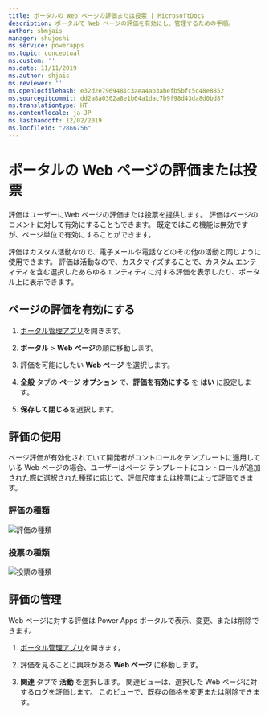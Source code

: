 ```yaml
---
title: ポータルの Web ページの評価または投票 | MicrosoftDocs
description: ポータルで Web ページの評価を有効にし、管理するための手順。
author: sbmjais
manager: shujoshi
ms.service: powerapps
ms.topic: conceptual
ms.custom: ''
ms.date: 11/11/2019
ms.author: shjais
ms.reviewer: ''
ms.openlocfilehash: e32d2e7969481c3aea4ab3abefb5bfc5c48e8852
ms.sourcegitcommit: dd2a8a0362a8e1b64a1dac7b9f98d43da8d0bd87
ms.translationtype: HT
ms.contentlocale: ja-JP
ms.lasthandoff: 12/02/2019
ms.locfileid: "2866756"
---
```

# <a name="rate-or-vote-on-a-webpage-on-a-portal"></a>ポータルの Web ページの評価または投票

評価はユーザーにWeb ページの評価または投票を提供します。 評価はページのコメントに対して有効にすることもできます。 既定ではこの機能は無効ですが、ページ単位で有効にすることができます。

評価はカスタム活動なので、電子メールや電話などのその他の活動と同じように使用できます。 評価は活動なので、カスタマイズすることで、カスタム エンティティを含む選択したあらゆるエンティティに対する評価を表示したり、ポータル上に表示できます。

## <a name="enable-ratings-for-pages"></a>ページの評価を有効にする

1. [ポータル管理アプリ](configure-portal.md)を開きます。

2. **ポータル** > **Web ページ**の順に移動します。

3. 評価を可能にしたい **Web ページ** を選択します。

4. **全般** タブの **ページ オプション** で、**評価を有効にする** を **はい** に設定します。

5. **保存して閉じる**を選択します。

## <a name="use-ratings"></a>評価の使用

ページ評価が有効化されていて開発者がコントロールをテンプレートに適用している Web ページの場合、ユーザーはページ テンプレートにコントロールが追加された際に選択された種類に応じて、評価尺度または投票によって評価できます。

### <a name="rating-type"></a>評価の種類

![評価の種類](../media/rating-type.png "評価の種類")  

### <a name="vote-type"></a>投票の種類

![投票の種類](../media/vote-type.png "投票の種類")  

## <a name="manage-ratings"></a>評価の管理

Web ページに対する評価は Power Apps ポータルで表示、変更、または削除できます。

1. [ポータル管理アプリ](configure-portal.md)を開きます。

2. 評価を見ることに興味がある **Web ページ** に移動します。

3. **関連** タブで **活動** を選択します。 関連ビューは、選択した Web ページに対するログを評価します。 このビューで、既存の価格を変更または削除できます。

